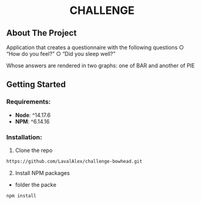 <div align="center">
  <h1 align="center">CHALLENGE</h1>
</div>

<!-- ABOUT THE PROJECT -->

## About The Project
Application that creates a questionnaire with the following questions
○ “How do you feel?”
○ “Did you sleep well?”

Whose answers are rendered in two graphs: one of BAR and another of PIE


<!-- GETTING STARTED -->
## Getting Started 



### Requirements:

 * __Node__: ^14.17.6
 * __NPM__: ^6.14.16 
 

### Installation:

1. Clone the repo


```sh
https://github.com/LavalAlex/challenge-bowhead.git
```


2. Install NPM packages

* folder the packe

```sh
npm install
```
